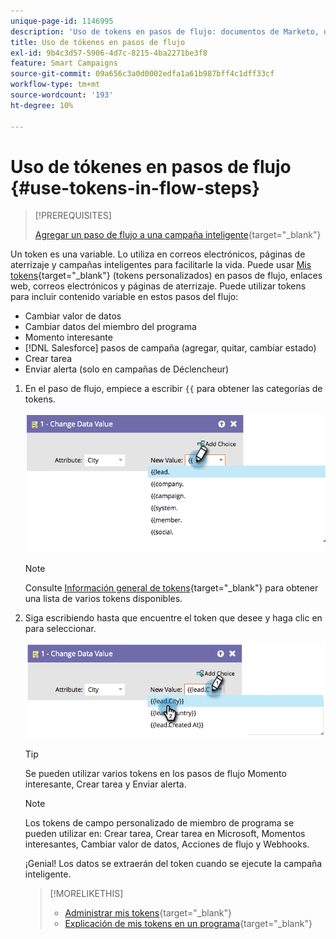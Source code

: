 ```yaml
---
unique-page-id: 1146995
description: 'Uso de tokens en pasos de flujo: documentos de Marketo, documentación del producto'
title: Uso de tókenes en pasos de flujo
exl-id: 9b4c3d57-5906-4d7c-8215-4ba2271be3f8
feature: Smart Campaigns
source-git-commit: 09a656c3a0d0002edfa1a61b987bff4c1dff33cf
workflow-type: tm+mt
source-wordcount: '193'
ht-degree: 10%

---
```


# Uso de tókenes en pasos de flujo {#use-tokens-in-flow-steps}

>[!PREREQUISITES]
>
>[Agregar un paso de flujo a una campaña inteligente](/help/marketo/product-docs/core-marketo-concepts/smart-campaigns/flow-actions/add-a-flow-step-to-a-smart-campaign.md){target="_blank"}

Un token es una variable. Lo utiliza en correos electrónicos, páginas de aterrizaje y campañas inteligentes para facilitarle la vida. Puede usar [Mis tokens](/help/marketo/product-docs/core-marketo-concepts/programs/tokens/understanding-my-tokens-in-a-program.md){target="_blank"} (tokens personalizados) en pasos de flujo, enlaces web, correos electrónicos y páginas de aterrizaje. Puede utilizar tokens para incluir contenido variable en estos pasos del flujo:

* Cambiar valor de datos
* Cambiar datos del miembro del programa
* Momento interesante
* [!DNL Salesforce] pasos de campaña (agregar, quitar, cambiar estado)
* Crear tarea
* Enviar alerta (solo en campañas de Déclencheur)

1. En el paso de flujo, empiece a escribir `{{` para obtener las categorías de tokens.

   ![](assets/use-tokens-in-flow-steps-1.png)

   >[!NOTE]
   >
   >Consulte [Información general de tokens](/help/marketo/product-docs/demand-generation/landing-pages/personalizing-landing-pages/tokens-overview.md){target="_blank"} para obtener una lista de varios tokens disponibles.

1. Siga escribiendo hasta que encuentre el token que desee y haga clic en para seleccionar.

   ![](assets/use-tokens-in-flow-steps-2.png)

   >[!TIP]
   >
   >Se pueden utilizar varios tokens en los pasos de flujo Momento interesante, Crear tarea y Enviar alerta.

   >[!NOTE]
   >
   >Los tokens de campo personalizado de miembro de programa se pueden utilizar en: Crear tarea, Crear tarea en Microsoft, Momentos interesantes, Cambiar valor de datos, Acciones de flujo y Webhooks.

   ¡Genial! Los datos se extraerán del token cuando se ejecute la campaña inteligente.

   >[!MORELIKETHIS]
   >
   >* [Administrar mis tokens](/help/marketo/product-docs/core-marketo-concepts/programs/tokens/managing-my-tokens.md){target="_blank"}
   >* [Explicación de mis tokens en un programa](/help/marketo/product-docs/core-marketo-concepts/programs/tokens/understanding-my-tokens-in-a-program.md){target="_blank"}
